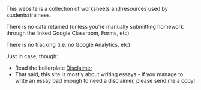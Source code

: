 This website is a collection of worksheets and resources used by students/trainees.  

There is no data retained (unless you're  manually submitting homework through the linked Google Classroom, Forms, etc) 

There is no tracking (i.e. no Google Analytics, etc)  

Just in case, though:  
* Read the boilerplate <a href="Admin - Disclaimer.html"> Disclaimer</a> 
* That said, this site is mostly about writing essays - if you manage to write an essay bad enough to need a disclaimer, please send me a copy!  

